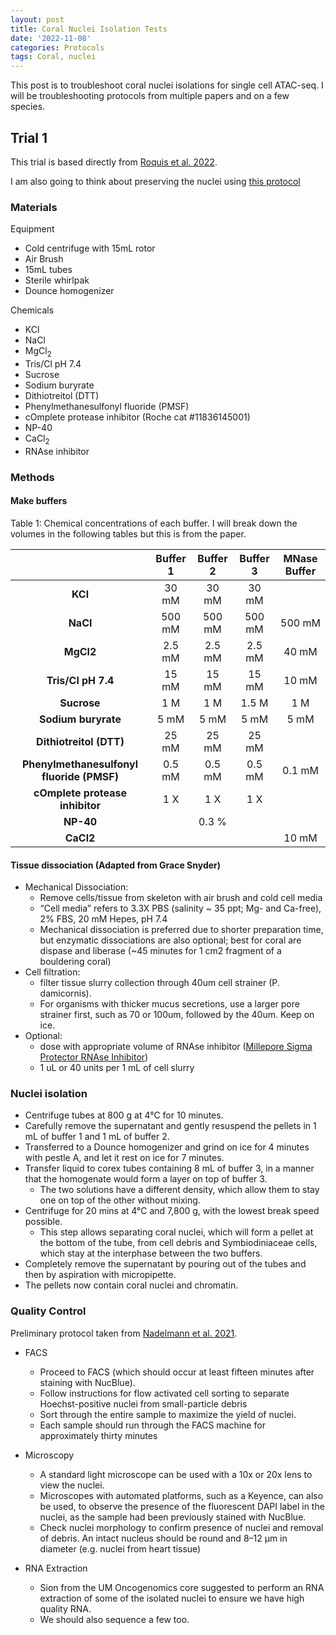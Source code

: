 ```yaml
---
layout: post
title: Coral Nuclei Isolation Tests
date: '2022-11-08'
categories: Protocols
tags: Coral, nuclei
---
```


This post is to troubleshoot coral nuclei isolations for single cell ATAC-seq. I will be troubleshooting protocols from multiple papers and on a few species.

## Trial 1

This trial is based directly from [Roquis et al. 2022](https://wellcomeopenresearch.org/articles/6-195/v2).

I am also going to think about preserving the nuclei using [this protocol](http://collaslab.org/wp-content/uploads/2011/07/Isolation_somatic_cell_nuclei.pdf)

### Materials

Equipment

* Cold centrifuge with 15mL rotor
* Air Brush
* 15mL tubes
* Sterile whirlpak
* Dounce homogenizer

Chemicals
* KCl
* NaCl
* MgCl<sub>2</sub>
* Tris/Cl pH 7.4
* Sucrose
* Sodium buryrate
* Dithiotreitol (DTT)
* Phenylmethanesulfonyl fluoride (PMSF)
* cOmplete protease inhibitor (Roche cat #11836145001)
* NP-40
* CaCl<sub>2</sub>
* RNAse inhibitor 


### Methods

#### Make buffers

Table 1: Chemical concentrations of each buffer. I will break down the volumes in the following tables but this is from the paper.

|                                                          | **Buffer 1** | **Buffer 2** | **Buffer 3** | **MNase Buffer** |
|:--------------------------------------------------------:|:------------:|:------------:|:------------:|:----------------:|
|                          **KCl**                         |     30 mM    |     30 mM    |     30 mM    |                  |
|                         **NaCl**                         |    500 mM    |    500 mM    |    500 mM    |      500 mM      |
|                         **MgCl2**                        |    2.5 mM    |    2.5 mM    |    2.5 mM    |       40 mM      |
|                    **Tris/Cl pH 7.4**                    |     15 mM    |     15 mM    |     15 mM    |       10 mM      |
|                        **Sucrose**                       |      1 M     |      1 M     |     1.5 M    |        1 M       |
|                    **Sodium buryrate**                   |     5 mM     |     5 mM     |     5 mM     |       5 mM       |
|                  **Dithiotreitol (DTT)**                 |     25 mM    |     25 mM    |     25 mM    |                  |
|         **Phenylmethanesulfonyl fluoride (PMSF)**        |    0.5 mM    |    0.5 mM    |    0.5 mM    |      0.1 mM      |
| **cOmplete protease inhibitor** |      1 X     |      1 X     |      1 X     |                  |
|                         **NP-40**                        |              |     0.3 %    |              |                  |
|                         **CaCl2**                        |              |              |              |       10 mM      |



#### Tissue dissociation (Adapted from Grace Snyder)

* Mechanical Dissociation: 
    * Remove cells/tissue from skeleton with air brush and cold cell media
    * “Cell media” refers to 3.3X PBS (salinity ~ 35 ppt; Mg- and Ca-free), 2% FBS, 20 mM Hepes, pH 7.4
    * Mechanical dissociation is preferred due to shorter preparation time, but enzymatic dissociations are also optional; best for coral are dispase and liberase (~45 minutes for 1 cm2  fragment of a bouldering coral)
* Cell filtration: 
    * filter tissue slurry collection through 40um cell strainer (P. damicornis). 
    * For organisms with thicker mucus secretions, use a larger pore strainer first, such as 70 or 100um, followed by the 40um. Keep on ice. 
* Optional: 
    * dose with appropriate volume of RNAse inhibitor ([Millepore Sigma Protector RNAse Inhibitor](https://www.sigmaaldrich.com/US/en/product/roche/rnainhro))
    * 1 uL or 40 units per 1 mL of cell slurry

### Nuclei isolation

* Centrifuge tubes at 800 g at 4°C for 10 minutes. 
* Carefully remove the supernatant and gently resuspend the pellets in 1 mL of buffer 1 and 1 mL of buffer 2. 
* Transferred to a Dounce homogenizer and grind on ice for 4 minutes with pestle A, and let it rest on ice for 7 minutes. 
* Transfer liquid to corex tubes containing 8 mL of buffer 3, in a manner that the homogenate would form a layer on top of buffer 3. 
    * The two solutions have a different density, which allow them to stay one on top of the other without mixing. 
* Centrifuge for 20 mins at 4°C and 7,800 g, with the lowest break speed possible. 
    * This step allows separating coral nuclei, which will form a pellet at the bottom of the tube, from cell debris and Symbiodiniaceae cells, which stay at the interphase between the two buffers. 
* Completely remove the supernatant by pouring out of the tubes and then by aspiration with micropipette. 
* The pellets now contain coral nuclei and chromatin.

### Quality Control

Preliminary protocol taken from [Nadelmann et al. 2021](https://www.ncbi.nlm.nih.gov/pmc/articles/PMC8191490/#S7title).

* FACS

    * Proceed to FACS (which should occur at least fifteen minutes after staining with NucBlue). 
    * Follow instructions for flow activated cell sorting to separate Hoechst-positive nuclei from small-particle debris 
    * Sort through the entire sample to maximize the yield of nuclei. 
    * Each sample should run through the FACS machine for approximately thirty minutes

* Microscopy

    * A standard light microscope can be used with a 10x or 20x lens to view the nuclei. 
    * Microscopes with automated platforms, such as a Keyence, can also be used, to observe the presence of the fluorescent DAPI label in the nuclei, as the sample had been previously stained with NucBlue. 
    * Check nuclei morphology to confirm presence of nuclei and removal of debris. An intact nucleus should be round and 8–12 μm in diameter (e.g. nuclei from heart tissue)

* RNA Extraction
    * Sion from the UM Oncogenomics core suggested to perform an RNA extraction of some of the isolated nuclei to ensure we have high quality RNA. 
    * We should also sequence a few too.